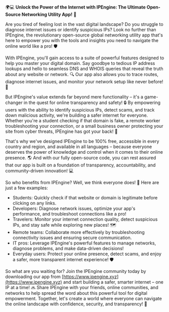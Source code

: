 🌍💻️ **Unlock the Power of the Internet with IPEngine: The Ultimate Open-Source Networking Utility App!** 🚀

Are you tired of feeling lost in the vast digital landscape? Do you struggle to diagnose internet issues or identify suspicious IPs? Look no further than IPEngine, the revolutionary open-source global networking utility app that's here to empower you with the tools and insights you need to navigate the online world like a pro! 🛡️

With IPEngine, you'll gain access to a suite of powerful features designed to help you master your digital domain. Say goodbye to tedious IP address lookups and hello to seamless DNS and WHOIS queries that reveal the truth about any website or network. 🔍 Our app also allows you to trace routes, diagnose internet issues, and monitor your network setup like never before! 📡

But IPEngine's value extends far beyond mere functionality – it's a game-changer in the quest for online transparency and safety! 🔒 By empowering users with the ability to identify suspicious IPs, detect scams, and track down malicious activity, we're building a safer internet for everyone. Whether you're a student checking if that domain is fake, a remote worker troubleshooting your connection, or a small business owner protecting your site from cyber threats, IPEngine has got your back! 💪

That's why we've designed IPEngine to be 100% free, accessible in every country and region, and available in all languages – because everyone deserves the power of knowledge and control when it comes to their online presence. 🌎 And with our fully open-source code, you can rest assured that our app is built on a foundation of transparency, accountability, and community-driven innovation! 💻️

So who benefits from IPEngine? Well, we think everyone does! 🤩 Here are just a few examples:

* Students: Quickly check if that website or domain is legitimate before clicking on any links.
* Developers: Diagnose network issues, optimize your app's performance, and troubleshoot connections like a pro!
* Travelers: Monitor your internet connection quality, detect suspicious IPs, and stay safe while exploring new places! 🗺️
* Remote teams: Collaborate more effectively by troubleshooting connectivity issues and ensuring secure communication.
* IT pros: Leverage IPEngine's powerful features to manage networks, diagnose problems, and make data-driven decisions!
* Everyday users: Protect your online presence, detect scams, and enjoy a safer, more transparent internet experience! 🛡️

So what are you waiting for? Join the IPEngine community today by downloading our app from [https://www.ipengine.xyz](https://www.ipengine.xyz) and start building a safer, smarter internet – one IP at a time! 🔜 Share IPEngine with your friends, online communities, and networks to help spread the word about this powerful tool for digital empowerment. Together, let's create a world where everyone can navigate the online landscape with confidence, security, and transparency! 🌟